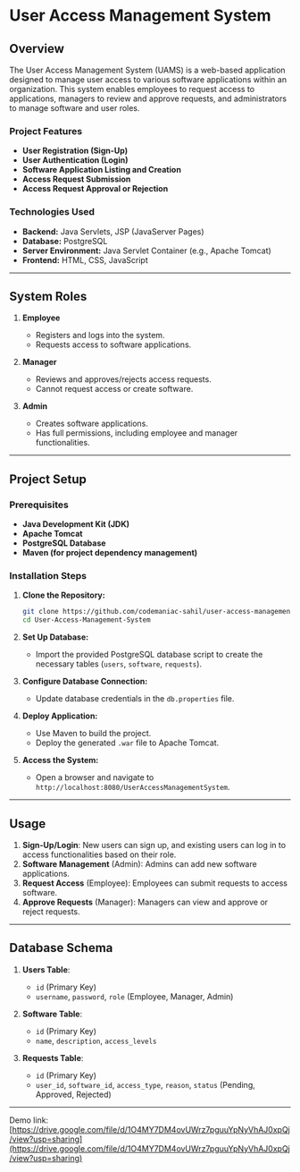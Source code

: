 # User Access Management System

## Overview

The User Access Management System (UAMS) is a web-based application designed to manage user access to various software applications within an organization. This system enables employees to request access to applications, managers to review and approve requests, and administrators to manage software and user roles.

### Project Features
- **User Registration (Sign-Up)**
- **User Authentication (Login)**
- **Software Application Listing and Creation**
- **Access Request Submission**
- **Access Request Approval or Rejection**

### Technologies Used
- **Backend:** Java Servlets, JSP (JavaServer Pages)
- **Database:** PostgreSQL
- **Server Environment:** Java Servlet Container (e.g., Apache Tomcat)
- **Frontend:** HTML, CSS, JavaScript

---

## System Roles

1. **Employee**
   - Registers and logs into the system.
   - Requests access to software applications.

2. **Manager**
   - Reviews and approves/rejects access requests.
   - Cannot request access or create software.

3. **Admin**
   - Creates software applications.
   - Has full permissions, including employee and manager functionalities.

---

## Project Setup

### Prerequisites
- **Java Development Kit (JDK)**
- **Apache Tomcat**
- **PostgreSQL Database**
- **Maven (for project dependency management)**

### Installation Steps
1. **Clone the Repository:**
   ```bash
   git clone https://github.com/codemaniac-sahil/user-access-management.git
   cd User-Access-Management-System
   ```

2. **Set Up Database:**
   - Import the provided PostgreSQL database script to create the necessary tables (`users`, `software`, `requests`).

3. **Configure Database Connection:**
   - Update database credentials in the `db.properties` file.

4. **Deploy Application:**
   - Use Maven to build the project.
   - Deploy the generated `.war` file to Apache Tomcat.

5. **Access the System:**
   - Open a browser and navigate to `http://localhost:8080/UserAccessManagementSystem`.

---

## Usage

1. **Sign-Up/Login**: New users can sign up, and existing users can log in to access functionalities based on their role.
2. **Software Management** (Admin): Admins can add new software applications.
3. **Request Access** (Employee): Employees can submit requests to access software.
4. **Approve Requests** (Manager): Managers can view and approve or reject requests.

---

## Database Schema

1. **Users Table**:
   - `id` (Primary Key)
   - `username`, `password`, `role` (Employee, Manager, Admin)

2. **Software Table**:
   - `id` (Primary Key)
   - `name`, `description`, `access_levels`

3. **Requests Table**:
   - `id` (Primary Key)
   - `user_id`, `software_id`, `access_type`, `reason`, `status` (Pending, Approved, Rejected)

---

Demo link: [https://drive.google.com/file/d/1O4MY7DM4ovUWrz7pguuYpNyVhAJ0xpQj/view?usp=sharing](https://drive.google.com/file/d/1O4MY7DM4ovUWrz7pguuYpNyVhAJ0xpQj/view?usp=sharing)
